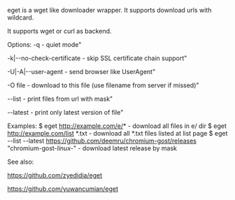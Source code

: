 eget is a wget like downloader wrapper. It supports download urls with wildcard.

It supports wget or curl as backend.

Options:
-q       - quiet mode"

-k|--no-check-certificate - skip SSL certificate chain support"

-U|-A|--user-agent - send browser like UserAgent"

-O file  - download to this file (use filename from server if missed)"

--list   - print files from url with mask"

--latest - print only latest version of file"


Examples:
  $ eget http://example.com/e/* - download all files in e/ dir
  $ eget http://example.com/list *.txt - download all *.txt files listed at list page
  $ eget --list --latest https://github.com/deemru/chromium-gost/releases "chromium-gost-*linux-*" - download latest release by mask

See also:

https://github.com/zyedidia/eget

https://github.com/yuwancumian/eget
